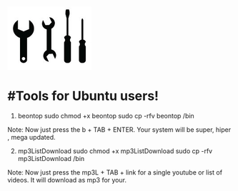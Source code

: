 ![Tools For Ubuntu users](./tools.jpg)

#Tools for Ubuntu users!
========================

1. beontop
sudo chmod +x beontop
sudo cp -rfv beontop /bin

Note: 
Now just press the b + TAB + ENTER. Your system will be super, hiper , mega updated. 

2. mp3ListDownload
sudo chmod +x mp3ListDownload
sudo cp -rfv mp3ListDownload /bin

Note: 
Now just press the mp3L + TAB + link for a single youtube or list of videos. 
It will download as mp3 for your.


